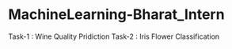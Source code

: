 # MachineLearning-Bharat_Intern
Task-1 : Wine Quality Pridiction Task-2 : Iris Flower Classification
